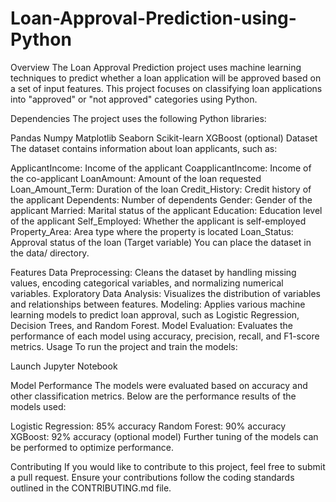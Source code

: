 # Loan-Approval-Prediction-using-Python

Overview
The Loan Approval Prediction project uses machine learning techniques to predict whether a loan application will be approved based on a set of input features. This project focuses on classifying loan applications into "approved" or "not approved" categories using Python.

Dependencies
The project uses the following Python libraries:

Pandas
Numpy
Matplotlib
Seaborn
Scikit-learn
XGBoost (optional)
Dataset
The dataset contains information about loan applicants, such as:

ApplicantIncome: Income of the applicant
CoapplicantIncome: Income of the co-applicant
LoanAmount: Amount of the loan requested
Loan_Amount_Term: Duration of the loan
Credit_History: Credit history of the applicant
Dependents: Number of dependents
Gender: Gender of the applicant
Married: Marital status of the applicant
Education: Education level of the applicant
Self_Employed: Whether the applicant is self-employed
Property_Area: Area type where the property is located
Loan_Status: Approval status of the loan (Target variable)
You can place the dataset in the data/ directory.

Features
Data Preprocessing: Cleans the dataset by handling missing values, encoding categorical variables, and normalizing numerical variables.
Exploratory Data Analysis: Visualizes the distribution of variables and relationships between features.
Modeling: Applies various machine learning models to predict loan approval, such as Logistic Regression, Decision Trees, and Random Forest.
Model Evaluation: Evaluates the performance of each model using accuracy, precision, recall, and F1-score metrics.
Usage
To run the project and train the models:

Launch Jupyter Notebook


Model Performance
The models were evaluated based on accuracy and other classification metrics. Below are the performance results of the models used:

Logistic Regression: 85% accuracy
Random Forest: 90% accuracy
XGBoost: 92% accuracy (optional model)
Further tuning of the models can be performed to optimize performance.

Contributing
If you would like to contribute to this project, feel free to submit a pull request. Ensure your contributions follow the coding standards outlined in the CONTRIBUTING.md file.

